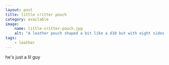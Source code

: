 ```yaml
---
layout: post
title: little critter pouch
category: available
image: 
    name: little-critter-pouch.jpg
    alt: "A leather pouch shaped a bit like a d10 but with eight sides. It has a rainbow zippered opening and a wristlet strap."
tags:
    - leather
---
```


he's just a lil guy